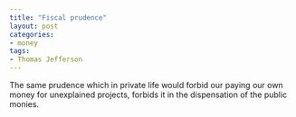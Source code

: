 ```yaml
---
title: "Fiscal prudence"
layout: post
categories:
- money
tags:
- Thomas Jefferson
---
```


The same prudence which in private life would forbid our paying our own money for unexplained projects, forbids it in the dispensation of the public monies.